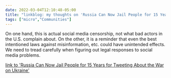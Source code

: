 ```yaml
---
date: 2022-03-04T12:10:48-05:00
title: "linkblog: my thoughts on 'Russia Can Now Jail People for 15 Years for Tweeting About the War on Ukraine'"
tags: ["micro","Communities"]
---
```

On one hand, this is actual social media censorship, not what bad actors in the U.S. complain about. On the other, it is a reminder that even the best intentioned laws against misinformation, etc. could have unintended effects. We need to tread carefully when figuring out legal responses to social media problems.
 
[link to 'Russia Can Now Jail People for 15 Years for Tweeting About the War on Ukraine'](https://www.vice.com/en/article/xgdmdn/russian-law-fifteen-years-jail-tweeting-ukraine-war)
